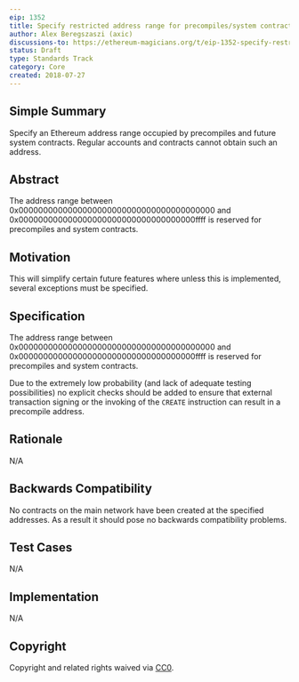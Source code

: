```yaml
---
eip: 1352
title: Specify restricted address range for precompiles/system contracts
author: Alex Beregszaszi (axic)
discussions-to: https://ethereum-magicians.org/t/eip-1352-specify-restricted-address-range-for-precompiles-system-contracts/1151
status: Draft
type: Standards Track
category: Core
created: 2018-07-27
---
```


## Simple Summary
Specify an Ethereum address range occupied by precompiles and future system contracts. Regular accounts and contracts cannot obtain such an address.

## Abstract
The address range between 0x0000000000000000000000000000000000000000 and 0x000000000000000000000000000000000000ffff is reserved for precompiles and system contracts.

## Motivation
This will simplify certain future features where unless this is implemented, several exceptions must be specified.

## Specification
The address range between 0x0000000000000000000000000000000000000000 and 0x000000000000000000000000000000000000ffff is reserved for precompiles and system contracts.

Due to the extremely low probability (and lack of adequate testing possibilities) no explicit checks should be added to ensure that external transaction signing or
the invoking of the `CREATE` instruction can result in a precompile address.

## Rationale
N/A

## Backwards Compatibility
No contracts on the main network have been created at the specified addresses. As a result it should pose no backwards compatibility problems.

## Test Cases
N/A

## Implementation
N/A

## Copyright
Copyright and related rights waived via [CC0](https://creativecommons.org/publicdomain/zero/1.0/).
